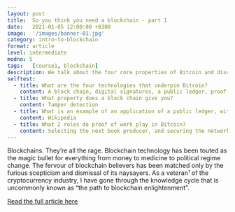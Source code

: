 ```yaml
---
layout: post
title:  So you think you need a blockchain - part 1
date:   2021-01-05 12:00:00 +0300
image:  '/images/banner-01.jpg'
category: intro-to-blockchain
format: article
level: intermediate
modno: 5
tags:   [course1, blockchain]
description: We talk about the four core properties of Bitcoin and discover that blockchains are but one of them.
selftest:
  - title: What are the four technologies that underpin Bitcoin?
    content: A block chain, digital signatures, a public ledger, proof of work
  - title: What property does a block chain give you?
    content: Tamper detection
  - title: What is an example of an application of a public ledger, without the other three technologies?
    content: Wikipedia
  - title: What 2 roles do proof of work play in Bitcoin?
    content: Selecting the next book producer, and securing the network
---
```


Blockchains. They’re all the rage. Blockchain technology has been touted as the magic bullet for everything from money to medicine to political regime change. The fervour of blockchain believers has been matched only by the furious scepticism and dismissal of its naysayers.
As a veteran¹ of the cryptocurrency industry, I have gone through the knowledge cycle that is uncommonly known as “the path to blockchain enlightenment”.

<a href="https://medium.com/@cayle/so-you-think-you-need-a-blockchain-part-i-a75389808c00" target="_blank" class="purpleBtn" >Read the full article here</a>

